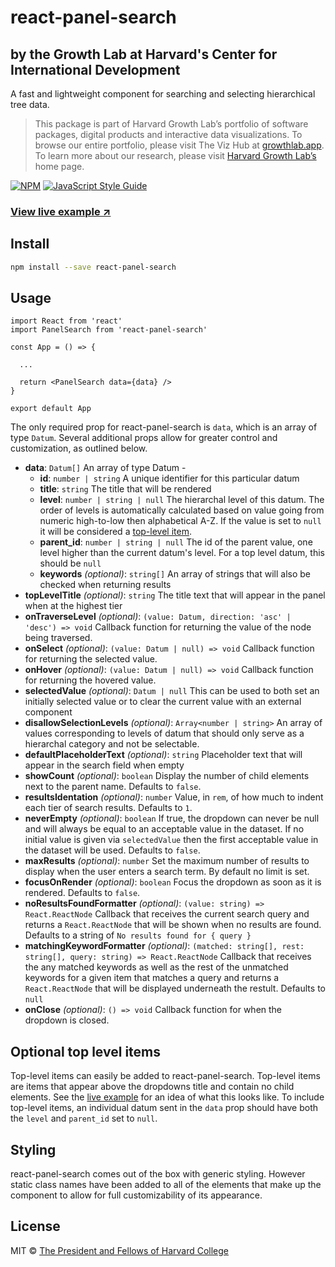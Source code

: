 # react-panel-search

## by the Growth Lab at Harvard's Center for International Development

A fast and lightweight component for searching and selecting hierarchical tree data.

> This package is part of Harvard Growth Lab’s portfolio of software packages, digital products and interactive data visualizations. To browse our entire portfolio, please visit The Viz Hub at [growthlab.app](https://growthlab.app/). To learn more about our research, please visit [Harvard Growth Lab’s](https://growthlab.cid.harvard.edu/) home page.

[![NPM](https://img.shields.io/npm/v/react-panel-search.svg)](https://www.npmjs.com/package/react-panel-search) [![JavaScript Style Guide](https://img.shields.io/badge/code_style-standard-brightgreen.svg)](https://standardjs.com)

### [View live example ↗](https://cid-harvard.github.io/react-panel-search/)

## Install

```bash
npm install --save react-panel-search
```

## Usage

```tsx
import React from 'react'
import PanelSearch from 'react-panel-search'

const App = () => {

  ...

  return <PanelSearch data={data} />
}

export default App

```

The only required prop for react-panel-search is `data`, which is an array of type `Datum`. Several additional props allow for greater control and customization, as outlined below.

- **data**: `Datum[]` An array of type Datum -
    - **id**: `number | string` A unique identifier for this particular datum
    - **title**: `string` The title that will be rendered
    - **level**: `number | string | null` The hierarchal level of this datum. The order of levels is automatically calculated based on value going from numeric high-to-low then alphabetical A-Z. If the value is set to `null` it will be considered a [top-level item](#optionaltoplevelitems).
    - **parent_id**: `number | string | null` The id of the parent value, one level higher than the current datum's level. For a top level datum, this should be `null`
    - **keywords** *(optional)*: `string[]` An array of strings that will also be checked when returning results
- **topLevelTitle** *(optional)*: `string` The title text that will appear in the panel when at the highest tier
- **onTraverseLevel** *(optional)*: `(value: Datum, direction: 'asc' | 'desc') => void` Callback function for returning the value of the node being traversed.
- **onSelect** *(optional)*: `(value: Datum | null) => void` Callback function for returning the selected value.
- **onHover** *(optional)*: `(value: Datum | null) => void` Callback function for returning the hovered value.
- **selectedValue** *(optional)*: `Datum | null` This can be used to both set an initially selected value or to clear the current value with an external component
- **disallowSelectionLevels** *(optional)*: `Array<number | string>` An array of values corresponding to levels of datum that should only serve as a hierarchal category and not be selectable.
- **defaultPlaceholderText** *(optional)*: `string` Placeholder text that will appear in the search field when empty
- **showCount** *(optional)*: `boolean` Display the number of child elements next to the parent name. Defaults to `false`.
- **resultsIdentation** *(optional)*: `number` Value, in `rem`, of how much to indent each tier of search results. Defaults to `1`.
- **neverEmpty** *(optional)*: `boolean` If true, the dropdown can never be null and will always be equal to an acceptable value in the dataset. If no initial value is given via `selectedValue` then the first acceptable value in the dataset will be used. Defaults to `false`.
- **maxResults** *(optional)*: `number` Set the maximum number of results to display when the user enters a search term. By default no limit is set.
- **focusOnRender** *(optional)*: `boolean` Focus the dropdown as soon as it is rendered. Defaults to `false`.
- **noResultsFoundFormatter** *(optional)*: `(value: string) => React.ReactNode` Callback that receives the current search query and returns a `React.ReactNode` that will be shown when no results are found. Defaults to a string of `No results found for { query }`
- **matchingKeywordFormatter** *(optional)*: `(matched: string[], rest: string[], query: string) => React.ReactNode` Callback that receives the any matched keywords as well as the rest of the unmatched keywords for a given item that matches a query and returns a `React.ReactNode` that will be displayed underneath the restult. Defaults to `null`
- **onClose** *(optional)*: `() => void` Callback function for when the dropdown is closed.

<a name="optionaltoplevelitems"/>

## Optional top level items

Top-level items can easily be added to react-panel-search. Top-level items are items that appear above the dropdowns title and contain no child elements. See the [live example](https://cid-harvard.github.io/react-panel-search/) for an idea of what this looks like. To include top-level items, an individual datum sent in the `data` prop should have both the `level` and `parent_id` set to `null`.

## Styling

react-panel-search comes out of the box with generic styling. However static class names have been added to all of the elements that make up the component to allow for full customizability of its appearance.

## License

MIT © [The President and Fellows of Harvard College](https://www.harvard.edu/)
